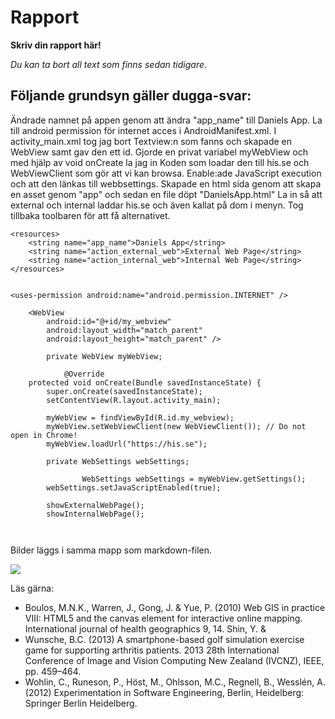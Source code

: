 
# Rapport

**Skriv din rapport här!**

_Du kan ta bort all text som finns sedan tidigare_.

## Följande grundsyn gäller dugga-svar:

Ändrade namnet på appen genom att ändra "app_name" till Daniels App.
La till android permission för internet acces i AndroidManifest.xml.
I activity_main.xml tog jag bort Textview:n som fanns och skapade en WebView samt gav den ett id.
Gjorde en privat variabel myWebView och med hjälp av void onCreate la jag in
Koden som loadar den till his.se och WebViewClient som gör att vi kan browsa.
Enable:ade JavaScript execution och att den länkas till webbsettings.
Skapade en html sida genom att skapa en asset genom "app" och sedan en file döpt "DanielsApp.html"
La in så att external och internal laddar his.se och även kallat på dom i menyn. Tog tillbaka
toolbaren för att få alternativet.

```
<resources>
    <string name="app_name">Daniels App</string>
    <string name="action_external_web">External Web Page</string>
    <string name="action_internal_web">Internal Web Page</string>
</resources>


<uses-permission android:name="android.permission.INTERNET" />

    <WebView
        android:id="@+id/my_webview"
        android:layout_width="match_parent"
        android:layout_height="match_parent" />
        
        private WebView myWebView;
        
            @Override
    protected void onCreate(Bundle savedInstanceState) {
        super.onCreate(savedInstanceState);
        setContentView(R.layout.activity_main);

        myWebView = findViewById(R.id.my_webview);
        myWebView.setWebViewClient(new WebViewClient()); // Do not open in Chrome!
        myWebView.loadUrl("https://his.se");
        
        private WebSettings webSettings;
        
                WebSettings webSettings = myWebView.getSettings();
        webSettings.setJavaScriptEnabled(true);
        
        showExternalWebPage();
        showInternalWebPage();
        
        
```

Bilder läggs i samma mapp som markdown-filen.

![](android.png)

Läs gärna:

- Boulos, M.N.K., Warren, J., Gong, J. & Yue, P. (2010) Web GIS in practice VIII: HTML5 and the canvas element for interactive online mapping. International journal of health geographics 9, 14. Shin, Y. &
- Wunsche, B.C. (2013) A smartphone-based golf simulation exercise game for supporting arthritis patients. 2013 28th International Conference of Image and Vision Computing New Zealand (IVCNZ), IEEE, pp. 459–464.
- Wohlin, C., Runeson, P., Höst, M., Ohlsson, M.C., Regnell, B., Wesslén, A. (2012) Experimentation in Software Engineering, Berlin, Heidelberg: Springer Berlin Heidelberg.
